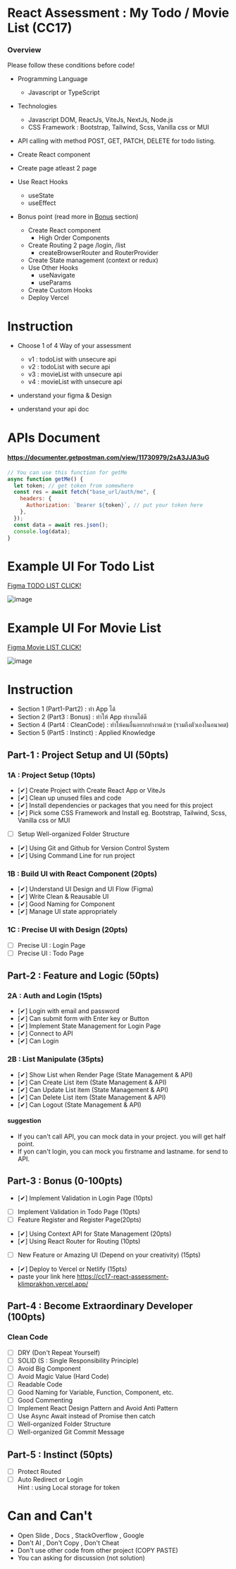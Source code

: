 # React Assessment : My Todo / Movie List (CC17)

### Overview

Please follow these conditions before code!

- Programming Language
  - Javascript or TypeScript
- Technologies
  - Javascript DOM, ReactJs, ViteJs, NextJs, Node.js
  - CSS Framework : Bootstrap, Tailwind, Scss, Vanilla css or MUI
- API calling with method POST, GET, PATCH, DELETE for todo listing.
- Create React component
- Create page atleast 2 page
- Use React Hooks

  - useState
  - useEffect

- Bonus point (read more in [Bonus](#Bonus) section)
  - Create React component
    - High Order Components
  - Create Routing 2 page /login, /list
    - createBrowserRouter and RouterProvider
  - Create State management (context or redux)
  - Use Other Hooks
    - useNavigate
    - useParams
  - Create Custom Hooks
  - Deploy Vercel

# Instruction

- Choose 1 of 4 Way of your assessment

  - v1 : todoList with unsecure api
  - v2 : todoList with secure api
  - v3 : movieList with unsecure api
  - v4 : movieList with unsecure api

- understand your figma & Design
- understand your api doc

# APIs Document

#### https://documenter.getpostman.com/view/11730979/2sA3JJA3uG

```js
// You can use this function for getMe
async function getMe() {
  let token; // get token from somewhere
  const res = await fetch("base_url/auth/me", {
    headers: {
      Authorization: `Bearer ${token}`, // put your token here
    },
  });
  const data = await res.json();
  console.log(data);
}
```

# Example UI For Todo List

[Figma TODO LIST CLICK!](<https://www.figma.com/file/7IUnZ0T4gHcMmCUci8QiwW/Todo-List-for-Figma-projects-(Community)-(Copy)?type=design&node-id=1%3A230&mode=design&t=TQaatX2h2Tjg70W3-1>)

![image](./example.png)

# Example UI For Movie List

[Figma Movie LIST CLICK!](<https://www.figma.com/file/EvxT9hj6RQT3bUEGML9eVm/Movie-Listing-Web-App-(Community)-(Copy)?type=design&node-id=401%3A6827&mode=design&t=CgODUDQUdjzYtYWD-1>)

![image](./example-2.png)

# Instruction

- Section 1 (Part1-Part2) : ทำ App ได้
- Section 2 (Part3 : Bonus) : ทำให้ App ทำงานได้ดี
- Section 4 (Part4 : CleanCode) : ทำให้คนอื่นอยากทำงานด้วย (รวมถึงตัวเองในอนาคต)
- Section 5 (Part5 : Instinct) : Applied Knowledge

## Part-1 : Project Setup and UI (50pts)

### 1A : Project Setup (10pts)

- [✔︎] Create Project with Create React App or ViteJs
- [✔︎] Clean up unused files and code
- [✔︎] Install dependencies or packages that you need for this project
- [✔︎] Pick some CSS Framework and Install eg. Bootstrap, Tailwind, Scss, Vanilla css or MUI
- [ ] Setup Well-organized Folder Structure
- [✔︎] Using Git and Github for Version Control System
- [✔︎] Using Command Line for run project

### 1B : Build UI with React Component (20pts)

- [✔︎] Understand UI Design and UI Flow (Figma)
- [✔︎] Write Clean & Reausable UI
- [✔︎] Good Naming for Component
- [✔︎] Manage UI state appropriately

### 1C : Precise UI with Design (20pts)

- [ ] Precise UI : Login Page
- [ ] Precise UI : Todo Page

## Part-2 : Feature and Logic (50pts)

### 2A : Auth and Login (15pts)

- [✔︎] Login with email and password
- [✔︎] Can submit form with Enter key or Button
- [✔︎] Implement State Management for Login Page
- [✔︎] Connect to API
- [✔︎] Can Login

### 2B : List Manipulate (35pts)

- [✔︎] Show List when Render Page (State Management & API)
- [✔︎] Can Create List item (State Management & API)
- [✔︎] Can Update List item (State Management & API)
- [✔︎] Can Delete List item (State Management & API)
- [✔︎] Can Logout (State Management & API)

#### suggestion

- If you can't call API, you can mock data in your project. you will get half point.
- If yon can't login, you can mock you firstname and lastname. for send to API.

## Part-3 : Bonus (0-100pts)

- [✔︎] Implement Validation in Login Page (10pts)
- [ ] Implement Validation in Todo Page (10pts)
- [ ] Feature Register and Register Page(20pts)
- [✔︎] Using Context API for State Management (20pts)
- [✔︎] Using React Router for Routing (10pts)
- [ ] New Feature or Amazing UI (Depend on your creativity) (15pts)
- [✔︎] Deploy to Vercel or Netlify (15pts)
- paste your link here https://cc17-react-assessment-klimprakhon.vercel.app/

## Part-4 : Become Extraordinary Developer (100pts)

### Clean Code

- [ ] DRY (Don't Repeat Yourself)
- [ ] SOLID (S : Single Responsibility Principle)
- [ ] Avoid Big Component
- [ ] Avoid Magic Value (Hard Code)
- [ ] Readable Code
- [ ] Good Naming for Variable, Function, Component, etc.
- [ ] Good Commenting
- [ ] Implement React Design Pattern and Avoid Anti Pattern
- [ ] Use Async Await instead of Promise then catch
- [ ] Well-organized Folder Structure
- [ ] Well-organized Git Commit Message

## Part-5 : Instinct (50pts)

- [ ] Protect Routed
- [ ] Auto Redirect or Login  
       Hint : using Local storage for token

# Can and Can't

- Open Slide , Docs , StackOverflow , Google
- Don't AI , Don't Copy , Don't Cheat
- Don't use other code from other project (COPY PASTE)
- You can asking for discussion (not solution)
